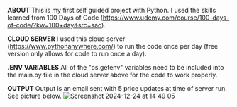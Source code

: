 **ABOUT**
This is my first self guided project with Python. I used the skills learned from 100 Days of Code (https://www.udemy.com/course/100-days-of-code/?kw=100+day&src=sac).


**CLOUD SERVER**
I used this cloud server (https://www.pythonanywhere.com/) to run the code once per day (free version only allows for code to run once a day).


**.ENV VARIABLES**
All of the "os.getenv" variables need to be included into the main.py file in the cloud server above for the code to work properly.


**OUTPUT**
Output is an email sent with 5 price updates at time of server run. See picture below.
![Screenshot 2024-12-24 at 14 49 05](https://github.com/user-attachments/assets/a2745e8f-1fb7-406b-bc17-f443cc4dea66)
